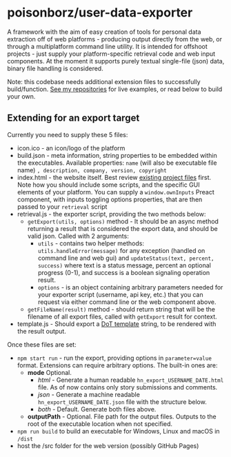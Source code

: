 
# poisonborz/user-data-exporter

A framework with the aim of easy creation of tools for personal data extraction off of web platforms - producing output directly from the web, or through a multiplatform command line utility. It is intended for offshoot projects - just supply your platform-specific retrieval code and web input components.
At the moment it supports purely textual single-file (json) data, binary file handling is considered.

Note: this codebase needs additional extension files to successfully build/function.
[See my repositories](https://github.com/poisonborz?tab=repositories&q=data-exporter) for live examples, or read below to build your own.

## Extending for an export target

Currently you need to supply these 5 files:

- icon.ico - an icon/logo of the platform
- build.json - meta information, string properties to be embedded within the executables. Available properties: `name` (will also be executable file name) `, description, company, version, copyright`
- index.html - the website itself. Best review [existing project files]() first. Note how you should include some scripts, and the specific GUI elements of your platform. You can supply a `window.ownInputs` Preact component, with inputs toggling options properties, that are then passed to your `retrieval` script
- retrieval.js - the exporter script, providing the two methods below:
  - `getExport(utils, options)` method - It should be an async method returning a result that is considered the export data, and should be valid json. Called with 2 arguments:
    - `utils` - contains two helper methods: `utils.handleError(message)` for any exception (handled on command line and web gui) and `updateStatus(text, percent, success)` where text is a status message, percent an optional progress (0-1), and success is a boolean signaling operation result.
    - `options` - is an object containing arbitrary parameters needed for your exporter script (username, api key, etc.) that you can request via either command line or the web component above.
  - `getFileName(result)` method - should return string that will be the filename of all export files, called with `getExport` result for context.
- template.js - Should export a [DoT template](https://olado.github.io/doT/index.html) string, to be rendered with the result output.

Once these files are set:

- `npm start run` - run the export, providing options in `parameter=value` format. Extensions can require arbitrary options. The built-in ones are:
  - **mode** Optional.
    - _html_ - Generate a human readable `hn_export_USERNAME_DATE.html` file. As of now contains only story submissions and comments.
    - _json_ - Generate a machine readable `hn_export_USERNAME_DATE.json` file with the structure below.
    - _both_ - Default. Generate both files above.
  - **outputPath** - Optional. File path for the output files. Outputs to the root of the executable location when not specified.
- `npm run build` to build an executable for Windows, Linux and macOS in `/dist`
- host the /src folder for the web version (possibly GitHub Pages)
